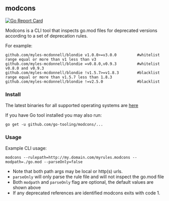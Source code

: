 ## modcons 
[![Go Report Card](https://goreportcard.com/badge/github.com/go-tooling/modcons)](https://goreportcard.com/report/github.com/go-tooling)

Modcons is a CLI tool that inspects go.mod files for deprecated versions according to a set of deprecation rules.

For example:

```$xslt
github.com/myles-mcdonnell/blondie v1.0.0>=v3.0.0         #whitelist range equal or more than v1 less than v3
github.com/myles-mcdonnell/blondie =v0.8.0,v0.9.3         #whitelist v0.8.0 and v0.9.3
github.com/myles-mcdonnell/blondie !v1.5.7>=v1.8.3        #blacklist range equal or more than v1.5.7 less than 1.8.3
github.com/myles-mcdonnell/blondie !=v2.5.0               #blacklist

```

### Install
The latest binaries for all supported operating systems are [here](https://github.com/go-tooling/modcons/releases)

If you have Go tool installed you may also run:
```
go get -u github.com/go-tooling/modcons/...
```


### Usage

Example CLI usage:

```
modcons --rulepath=http://my.domain.com/myrules.modcons --modpath=./go.mod --parseOnly=false
```

- Note that both path args may be local or http(s) urls.  
- `parseOnly` will only parse the rule file and will not inspect the go.mod file
- Both `modpath` and `parseOnly` flag are optional, the default values are shown above
- If any deprecated references are identified modcons exits with code 1.  

